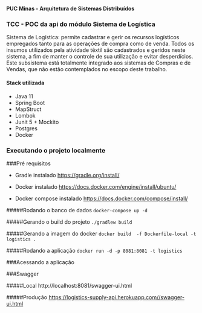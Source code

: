 #### PUC Minas - Arquitetura de Sistemas Distribuídos

### TCC - POC da api do módulo Sistema de Logística

Sistema de Logística: permite cadastrar e gerir os recursos logísticos empregados tanto para as
operações de compra como de venda. Todos os insumos utilizados pela atividade têxtil são
cadastrados e geridos neste sistema, a fim de manter o controle de sua utilização e evitar
desperdícios.
Este subsistema está totalmente integrado aos sistemas de Compras e de Vendas, que não estão
contemplados no escopo deste trabalho.

#### Stack utilizada

- Java 11
- Spring Boot
- MapStruct
- Lombok
- Junit 5 + Mockito
- Postgres
- Docker

### Executando o projeto localmente

###Pré requisitos
- Gradle instalado
  https://gradle.org/install/

- Docker instalado
  https://docs.docker.com/engine/install/ubuntu/

- Docker compose instalado
  https://docs.docker.com/compose/install/

#####Rodando o banco de dados
`docker-compose up -d`

#####Gerando o build do projeto
`./gradlew build`

#####Gerando a imagem do docker
`docker build  -f Dockerfile-local -t logistics .`

#####Rodando a aplicação
`docker run -d -p 8081:8081 -t logistics`

###Acessando a aplicação

###Swagger

#####Local
http://localhost:8081/swagger-ui.html

#####Produção
https://logistics-supply-api.herokuapp.com//swagger-ui.html

